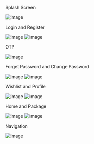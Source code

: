 Splash Screen

![image](https://github.com/Exploreka/Exploreka/assets/96515927/23a0a314-cb47-4df9-bd62-c541fd57bd44)


Login and Register

![image](https://github.com/Exploreka/Exploreka/assets/96515927/40a47eee-934c-4f79-a289-e6599b933ada)
![image](https://github.com/Exploreka/Exploreka/assets/96515927/576e7161-92b3-4ef3-9f2c-83cf33f8e926)


OTP

![image](https://github.com/Exploreka/Exploreka/assets/96515927/9c41d7c4-9e15-46d9-90fd-ec29d73e69df)

Forget Password and Change Password

![image](https://github.com/Exploreka/Exploreka/assets/96515927/4feed3cf-e651-400a-97f9-390bd15bb1ae)
![image](https://github.com/Exploreka/Exploreka/assets/96515927/08219757-b2e5-4f3e-bc90-3b00c4e54225)

Wishlist and Profile

![image](https://github.com/Exploreka/Exploreka/assets/96515927/86debcec-f1d0-47ba-ab0a-b4bce012f469)
![image](https://github.com/Exploreka/Exploreka/assets/96515927/e7d188e4-cb38-4fe2-9be5-c2664b340168)

Home and Package

![image](https://github.com/Exploreka/Exploreka/assets/96515927/95b2f910-f2d7-4da5-8154-f0485473b9e0)
![image](https://github.com/Exploreka/Exploreka/assets/96515927/65a0cec1-0f9e-4202-90b5-7248d563d0ee)

Navigation

![image](https://github.com/Exploreka/Exploreka/assets/96515927/b205ce86-3b67-4fc2-8e7d-7dd9d6f69025)




